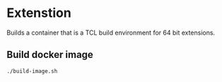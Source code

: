 #  Extenstion

Builds a container that is a TCL build environment for 64 bit extensions.

## Build docker image
`./build-image.sh`

